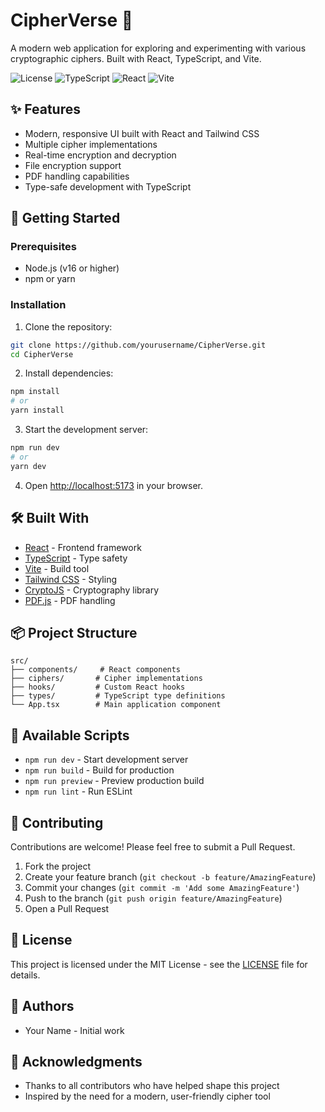# CipherVerse 🔐

A modern web application for exploring and experimenting with various cryptographic ciphers. Built with React, TypeScript, and Vite.

![License](https://img.shields.io/badge/license-MIT-blue.svg)
![TypeScript](https://img.shields.io/badge/TypeScript-5.5-blue)
![React](https://img.shields.io/badge/React-18.3-blue)
![Vite](https://img.shields.io/badge/Vite-6.3-purple)

## ✨ Features

- Modern, responsive UI built with React and Tailwind CSS
- Multiple cipher implementations
- Real-time encryption and decryption
- File encryption support
- PDF handling capabilities
- Type-safe development with TypeScript

## 🚀 Getting Started

### Prerequisites

- Node.js (v16 or higher)
- npm or yarn

### Installation

1. Clone the repository:
```bash
git clone https://github.com/yourusername/CipherVerse.git
cd CipherVerse
```

2. Install dependencies:
```bash
npm install
# or
yarn install
```

3. Start the development server:
```bash
npm run dev
# or
yarn dev
```

4. Open [http://localhost:5173](http://localhost:5173) in your browser.

## 🛠️ Built With

- [React](https://reactjs.org/) - Frontend framework
- [TypeScript](https://www.typescriptlang.org/) - Type safety
- [Vite](https://vitejs.dev/) - Build tool
- [Tailwind CSS](https://tailwindcss.com/) - Styling
- [CryptoJS](https://github.com/brix/crypto-js) - Cryptography library
- [PDF.js](https://mozilla.github.io/pdf.js/) - PDF handling

## 📦 Project Structure

```
src/
├── components/     # React components
├── ciphers/       # Cipher implementations
├── hooks/         # Custom React hooks
├── types/         # TypeScript type definitions
└── App.tsx        # Main application component
```

## 🧪 Available Scripts

- `npm run dev` - Start development server
- `npm run build` - Build for production
- `npm run preview` - Preview production build
- `npm run lint` - Run ESLint

## 🤝 Contributing

Contributions are welcome! Please feel free to submit a Pull Request.

1. Fork the project
2. Create your feature branch (`git checkout -b feature/AmazingFeature`)
3. Commit your changes (`git commit -m 'Add some AmazingFeature'`)
4. Push to the branch (`git push origin feature/AmazingFeature`)
5. Open a Pull Request

## 📝 License

This project is licensed under the MIT License - see the [LICENSE](LICENSE) file for details.

## 👥 Authors

- Your Name - Initial work

## 🙏 Acknowledgments

- Thanks to all contributors who have helped shape this project
- Inspired by the need for a modern, user-friendly cipher tool 
